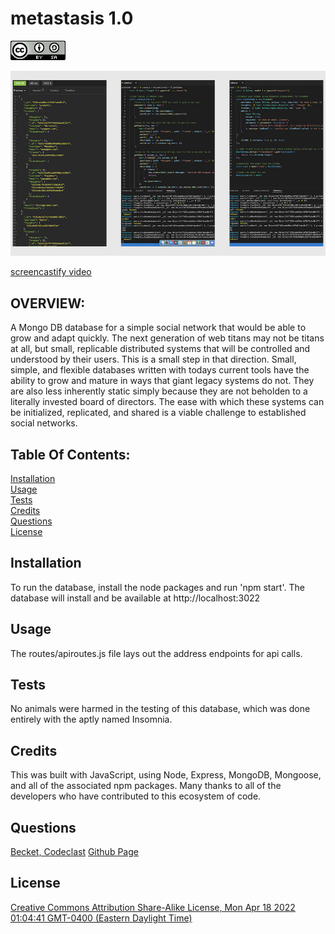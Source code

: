# metastasis 1.0
  ![Creative Commons Attribution Share-Alike License, Mon Apr 18 2022 01:04:41 GMT-0400 (Eastern Daylight Time)](./view/assets/img/readme/cc-by-sa.png)

  ![metastasis screenshot](./view/assets/img/readme/metastasisReadme.jpg)

  [screencastify video](https://watch.screencastify.com/v/UPPwYBq5Kwvj4MtE6W9O)

  ## OVERVIEW:
   A Mongo DB database for a simple social network that would be able to grow and adapt quickly. The next generation of web titans may not be titans at all, but small, replicable distributed systems that will be controlled and understood by their users. This is a small step in that direction. Small, simple, and flexible databases written with todays current tools have the ability to grow and mature in ways that giant legacy systems do not. They are also less inherently static simply because they are not beholden to a literally invested board of directors. The ease with which these systems can be initialized, replicated, and shared is a viable challenge to established social networks.

  ## Table Of Contents:
  [Installation](README.md#installation)<br>
  [Usage](README.md#usage)<br>
  [Tests](README.md#tests)<br>
  [Credits](README.md#credits)<br>
  [Questions](README.md#questions)<br>
  [License](README.md#license)<br>

  ## Installation
  To run the database, install the node packages and run 'npm start'. The database will install and be available at http://localhost:3022

  ## Usage
  The routes/apiroutes.js file lays out the address endpoints for api calls.

  ## Tests
  No animals were harmed in the testing of this database, which was done entirely with the aptly named Insomnia.

  ## Credits
  This was built with JavaScript, using Node, Express, MongoDB, Mongoose, and all of the associated npm packages. Many thanks to all of the developers who have contributed to this ecosystem of code.

  ## Questions
  [Becket, Codeclast](becketbowes@gmail.com)
  [Github Page](http://www.github.com/becketbowes)

  ## License
  [Creative Commons Attribution Share-Alike License, Mon Apr 18 2022 01:04:41 GMT-0400 (Eastern Daylight Time)](https://creativecommons.org/licenses/by-sa/4.0/legalcode)
